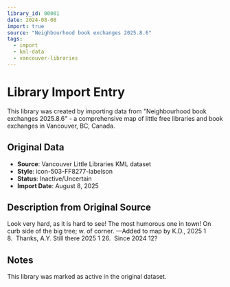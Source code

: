 ```yaml
---
library_id: 00001
date: 2024-08-08
import: true
source: "Neighbourhood book exchanges 2025.8.6"
tags:
  - import
  - kml-data
  - vancouver-libraries
---
```


# Library Import Entry

This library was created by importing data from "Neighbourhood book exchanges 2025.8.6" - a comprehensive map of little free libraries and book exchanges in Vancouver, BC, Canada.

## Original Data

- **Source**: Vancouver Little Libraries KML dataset
- **Style**: icon-503-FF8277-labelson
- **Status**: Inactive/Uncertain
- **Import Date**: August 8, 2025

## Description from Original Source

Look very hard, as it is hard to see!
The most humorous one in town!
On curb side of the big tree; w. of corner.
—Added to map by K.D., 2025 1 8.  Thanks, A.Y.
Still there 2025 1 26.  Since 2024 12?

## Notes

This library was marked as active in the original dataset.
